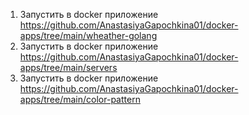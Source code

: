 1) Запустить в docker приложение https://github.com/AnastasiyaGapochkina01/docker-apps/tree/main/wheather-golang
2) Запустить в docker приложение https://github.com/AnastasiyaGapochkina01/docker-apps/tree/main/servers
3) Запустить в docker приложение https://github.com/AnastasiyaGapochkina01/docker-apps/tree/main/color-pattern
